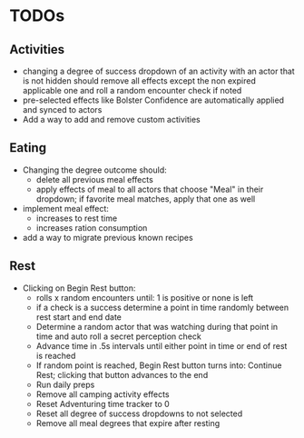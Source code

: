 # TODOs

## Activities

* changing a degree of success dropdown of an activity with an actor that is not hidden should remove all effects except
  the non expired applicable one and roll a random encounter check if noted
* pre-selected effects like Bolster Confidence are automatically applied and synced to actors
* Add a way to add and remove custom activities

## Eating

* Changing the degree outcome should:
    * delete all previous meal effects
    * apply effects of meal to all actors that choose "Meal" in their dropdown; if favorite meal matches, apply that one
      as well
* implement meal effect:
    * increases to rest time
    * increases ration consumption
* add a way to migrate previous known recipes

## Rest

* Clicking on Begin Rest button:
    * rolls x random encounters until: 1 is positive or none is left
    * if a check is a success determine a point in time randomly between rest start and end date
    * Determine a random actor that was watching during that point in time and auto roll a secret perception check
    * Advance time in .5s intervals until either point in time or end of rest is reached
    * If random point is reached, Begin Rest button turns into: Continue Rest; clicking that button advances to the end
    * Run daily preps
    * Remove all camping activity effects
    * Reset Adventuring time tracker to 0
    * Reset all degree of success dropdowns to not selected
    * Remove all meal degrees that expire after resting



